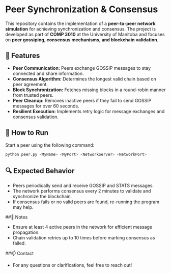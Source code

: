 # Peer Synchronization & Consensus  

This repository contains the implementation of a **peer-to-peer network simulation** for achieving synchronization and consensus. The project is developed as part of **COMP 3010** at the University of Manitoba and focuses on **peer gossiping, consensus mechanisms, and blockchain validation**.  

## 📌 Features  
- **Peer Communication:** Peers exchange GOSSIP messages to stay connected and share information.  
- **Consensus Algorithm:** Determines the longest valid chain based on peer agreement.  
- **Block Synchronization:** Fetches missing blocks in a round-robin manner from trusted peers.  
- **Peer Cleanup:** Removes inactive peers if they fail to send GOSSIP messages for over 60 seconds.  
- **Resilient Execution:** Implements retry logic for message exchanges and consensus validation.  

## 🔧 How to Run  
Start a peer using the following command:  

```bash
python peer.py <MyName> <MyPort> <NetworkServer> <NetworkPort>
```
## 🔍 Expected Behavior
- Peers periodically send and receive GOSSIP and STATS messages.
- The network performs consensus every 2 minutes to validate and synchronize the blockchain.
- If consensus fails or no valid peers are found, re-running the program may help.

##📌 Notes
- Ensure at least 4 active peers in the network for efficient message propagation.
- Chain validation retries up to 10 times before marking consensus as failed.

##📫 Contact
- For any questions or clarifications, feel free to reach out!
